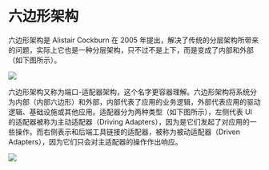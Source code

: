 # 六边形架构

六边形架构是 Alistair Cockburn 在 2005 年提出，解决了传统的分层架构所带来的问题，实际上它也是一种分层架构，只不过不是上下，而是变成了内部和外部（如下图所示）。

![](https://assets.ng-tech.icu/item/20230420110700.png)

六边形架构又称为端口-适配器架构，这个名字更容器理解。六边形架构将系统分为内部（内部六边形）和外部，内部代表了应用的业务逻辑，外部代表应用的驱动逻辑、基础设施或其他应用。适配器分为两种类型（如下图所示），左侧代表 UI 的适配器被称为主动适配器（Driving Adapters），因为是它们发起了对应用的一些操作。而右侧表示和后端工具链接的适配器，被称为被动适配器（Driven Adapters），因为它们只会对主适配器的操作作出响应。

![](https://assets.ng-tech.icu/item/20230420110722.png)
